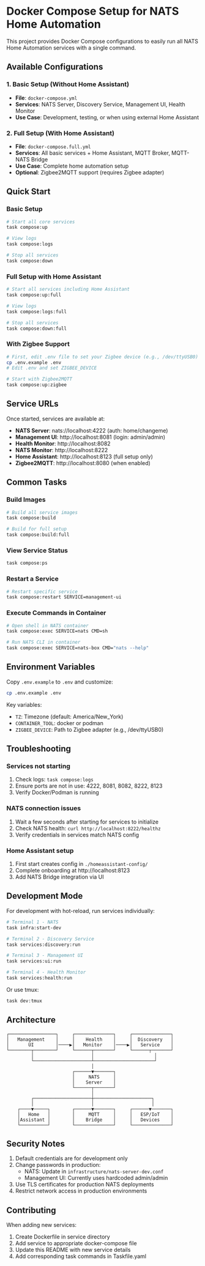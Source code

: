 # Docker Compose Setup for NATS Home Automation

This project provides Docker Compose configurations to easily run all NATS Home Automation services with a single command.

## Available Configurations

### 1. Basic Setup (Without Home Assistant)
- **File**: `docker-compose.yml`
- **Services**: NATS Server, Discovery Service, Management UI, Health Monitor
- **Use Case**: Development, testing, or when using external Home Assistant

### 2. Full Setup (With Home Assistant)
- **File**: `docker-compose.full.yml`
- **Services**: All basic services + Home Assistant, MQTT Broker, MQTT-NATS Bridge
- **Use Case**: Complete home automation setup
- **Optional**: Zigbee2MQTT support (requires Zigbee adapter)

## Quick Start

### Basic Setup

```bash
# Start all core services
task compose:up

# View logs
task compose:logs

# Stop all services
task compose:down
```

### Full Setup with Home Assistant

```bash
# Start all services including Home Assistant
task compose:up:full

# View logs
task compose:logs:full

# Stop all services
task compose:down:full
```

### With Zigbee Support

```bash
# First, edit .env file to set your Zigbee device (e.g., /dev/ttyUSB0)
cp .env.example .env
# Edit .env and set ZIGBEE_DEVICE

# Start with Zigbee2MQTT
task compose:up:zigbee
```

## Service URLs

Once started, services are available at:

- **NATS Server**: nats://localhost:4222 (auth: home/changeme)
- **Management UI**: http://localhost:8081 (login: admin/admin)
- **Health Monitor**: http://localhost:8082
- **NATS Monitor**: http://localhost:8222
- **Home Assistant**: http://localhost:8123 (full setup only)
- **Zigbee2MQTT**: http://localhost:8080 (when enabled)

## Common Tasks

### Build Images
```bash
# Build all service images
task compose:build

# Build for full setup
task compose:build:full
```

### View Service Status
```bash
task compose:ps
```

### Restart a Service
```bash
# Restart specific service
task compose:restart SERVICE=management-ui
```

### Execute Commands in Container
```bash
# Open shell in NATS container
task compose:exec SERVICE=nats CMD=sh

# Run NATS CLI in container
task compose:exec SERVICE=nats-box CMD="nats --help"
```

## Environment Variables

Copy `.env.example` to `.env` and customize:

```bash
cp .env.example .env
```

Key variables:
- `TZ`: Timezone (default: America/New_York)
- `CONTAINER_TOOL`: docker or podman
- `ZIGBEE_DEVICE`: Path to Zigbee adapter (e.g., /dev/ttyUSB0)

## Troubleshooting

### Services not starting
1. Check logs: `task compose:logs`
2. Ensure ports are not in use: 4222, 8081, 8082, 8222, 8123
3. Verify Docker/Podman is running

### NATS connection issues
1. Wait a few seconds after starting for services to initialize
2. Check NATS health: `curl http://localhost:8222/healthz`
3. Verify credentials in services match NATS config

### Home Assistant setup
1. First start creates config in `./homeassistant-config/`
2. Complete onboarding at http://localhost:8123
3. Add NATS Bridge integration via UI

## Development Mode

For development with hot-reload, run services individually:

```bash
# Terminal 1 - NATS
task infra:start-dev

# Terminal 2 - Discovery Service
task services:discovery:run

# Terminal 3 - Management UI
task services:ui:run

# Terminal 4 - Health Monitor
task services:health:run
```

Or use tmux:
```bash
task dev:tmux
```

## Architecture

```
┌─────────────────┐     ┌──────────────┐     ┌──────────────┐
│   Management    │     │    Health    │     │  Discovery   │
│       UI        │────▶│   Monitor    │────▶│   Service    │
└────────┬────────┘     └──────┬───────┘     └──────┬───────┘
         │                     │                      │
         └─────────────────────┴──────────────────────┘
                               │
                        ┌──────▼───────┐
                        │     NATS     │
                        │    Server    │
                        └──────┬───────┘
                               │
         ┌─────────────────────┼─────────────────────┐
         │                     │                     │
    ┌────▼─────┐        ┌──────▼───────┐     ┌──────▼───────┐
    │   Home   │        │     MQTT     │     │   ESP/IoT    │
    │Assistant │        │    Bridge    │     │   Devices    │
    └──────────┘        └──────────────┘     └──────────────┘
```

## Security Notes

1. Default credentials are for development only
2. Change passwords in production:
   - NATS: Update in `infrastructure/nats-server-dev.conf`
   - Management UI: Currently uses hardcoded admin/admin
3. Use TLS certificates for production NATS deployments
4. Restrict network access in production environments

## Contributing

When adding new services:
1. Create Dockerfile in service directory
2. Add service to appropriate docker-compose file
3. Update this README with new service details
4. Add corresponding task commands in Taskfile.yaml